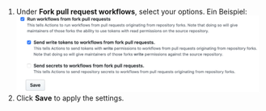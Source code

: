 1. Under **Fork pull request workflows**, select your options. Ein Beispiel: ![Aktiviere, deaktiviere oder limitiere die Aktionen für dieses Repository](/assets/images/help/settings/actions-fork-pull-request-workflows.png)
1. Click **Save** to apply the settings.
